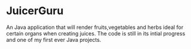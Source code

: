 # JuicerGuru
An Java application that will render fruits,vegetables and herbs ideal for certain organs when creating juices. The code is still in its intial progress and one of my first ever Java projects.  
